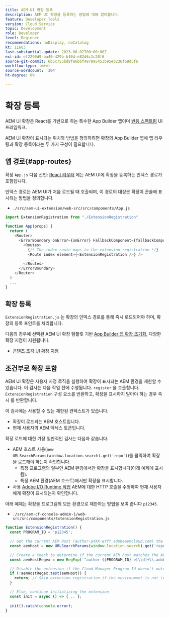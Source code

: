 ```yaml
---
title: AEM UI 확장 등록
description: AEM UI 확장을 등록하는 방법에 대해 알아봅니다.
feature: Developer Tools
version: Cloud Service
topic: Development
role: Developer
level: Beginner
recommendations: noDisplay, noCatalog
kt: 11603
last-substantial-update: 2023-06-02T00:00:00Z
exl-id: ef2290d9-ba40-429b-b10d-e82d6c1c20f6
source-git-commit: 6b5c755bd8fe6bbf497895453b95eb236f69d5f6
workflow-type: tm+mt
source-wordcount: '304'
ht-degree: 0%

---
```


# 확장 등록

AEM UI 확장은 React를 기반으로 하는 특수한 App Builder 앱이며 [반응 스펙트럼](https://react-spectrum.adobe.com/react-spectrum/) UI 프레임워크.

AEM UI 확장이 표시되는 위치와 방법을 정의하려면 확장의 App Builder 앱에 앱 라우팅과 확장 등록이라는 두 가지 구성이 필요합니다.

## 앱 경로{#app-routes}

확장 `App.js` 다음 선언: [React 라우터](https://reactrouter.com/en/main) 에는 AEM UI에 확장을 등록하는 인덱스 경로가 포함됩니다.

인덱스 경로는 AEM UI가 처음 로드될 때 호출되며, 이 경로의 대상은 확장이 콘솔에 표시되는 방법을 정의합니다.

+ `./src/aem-ui-extension/web-src/src/components/App.js`

```javascript
import ExtensionRegistration from "./ExtensionRegistration"
...            
function App(props) {
  return (
    <Router>
      <ErrorBoundary onError={onError} FallbackComponent={fallbackComponent}>
        <Routes>
          {/* The index route maps to the extension registration */}
          <Route index element={<ExtensionRegistration />} />
          ...                                   
        </Routes>
      </ErrorBoundary>
    </Router>
  )
  ...
}
```

## 확장 등록

`ExtensionRegistration.js` 는 확장의 인덱스 경로를 통해 즉시 로드되어야 하며, 확장의 등록 포인트를 처리합니다.

다음의 경우에 선택된 AEM UI 확장 템플릿 기반 [App Builder 앱 확장 초기화](./app-initialization.md), 다양한 확장 지점이 지원됩니다.

+ [콘텐츠 조각 UI 확장 지점](./content-fragments/overview.md#extension-points)


## 조건부로 확장 포함

AEM UI 확장은 사용자 지정 로직을 실행하여 확장이 표시되는 AEM 환경을 제한할 수 있습니다. 이 검사는 다음 작업 전에 수행됩니다. `register` 을 호출합니다. `ExtensionRegistration` 구성 요소를 반환하고, 확장을 표시하지 말아야 하는 경우 즉시 를 반환합니다.

이 검사에는 사용할 수 있는 제한된 컨텍스트가 있습니다.

+ 확장이 로드되는 AEM 호스트입니다.
+ 현재 사용자의 AEM 액세스 토큰입니다.

확장 로드에 대한 가장 일반적인 검사는 다음과 같습니다.

+ AEM 호스트 사용(`new URLSearchParams(window.location.search).get('repo')`)를 클릭하여 확장을 로드해야 하는지 확인합니다.
   + 특정 프로그램의 일부인 AEM 환경에서만 확장을 표시합니다(아래 예제에 표시됨).
   + 특정 AEM 환경(AEM 호스트)에서만 확장을 표시합니다.
+ 사용 [Adobe I/O Runtime 작업](./runtime-action.md) AEM에 대한 HTTP 호출을 수행하여 현재 사용자에게 확장이 표시되는지 확인합니다.

아래 예제는 확장을 프로그램의 모든 환경으로 제한하는 방법을 보여 줍니다 `p12345`.

+ `./src/aem-cf-console-admin-1/web-src/src/components/ExtensionRegistration.js`

```javascript
function ExtensionRegistration() {
  const PROGRAM_ID = 'p12345';

  // Get the current AEM Host (author-pXXX-eYYY.adobeaemcloud.com) the extension is loading on
  const aemHost = new URLSearchParams(window.location.search).get('repo');

  // Create a check to determine if the current AEM host matches the AEM program that uses this extension 
  const aemHostRegex = new RegExp(`^author-${PROGRAM_ID}-e[\\d]+\\.adobeaemcloud\\.com$`)

  // Disable the extension if the Cloud Manager Program Id doesn't match the regex.
  if (!aemHostRegex.test(aemHost)) {
    return; // Skip extension registration if the environment is not in program p12345.
  }

  // Else, continue initializing the extension
  const init = async () => { .. };
  
  init().catch(console.error);
}
```
